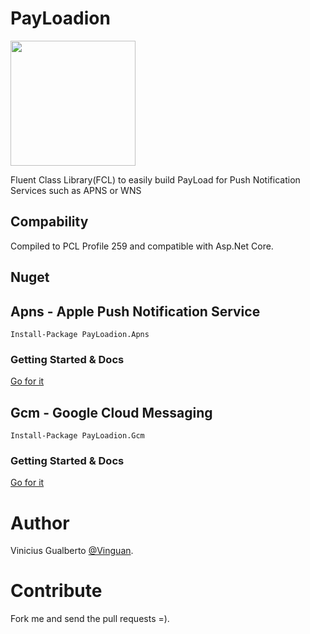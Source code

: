 # PayLoadion
<img src="https://raw.githubusercontent.com/vinguan/payloadion/master/Project%20Icons/PayLoadion/payloadion_core.png" width="200">

Fluent Class Library(FCL) to easily build PayLoad for Push Notification Services such as APNS or WNS

## Compability
Compiled to PCL Profile 259 and compatible with Asp.Net Core. 

## Nuget
## Apns - Apple Push Notification Service
```
Install-Package PayLoadion.Apns
```
### Getting Started & Docs
[Go for it](https://github.com/vinguan/payloadion/blob/master/PayLoadion.Apns)

## Gcm - Google Cloud Messaging
```
Install-Package PayLoadion.Gcm
```
### Getting Started & Docs
[Go for it](https://github.com/vinguan/payloadion/tree/master/PayLoadion.Gcm)

# Author
Vinicius Gualberto [@Vinguan](http://twitter.com/vinguan).

# Contribute
Fork me and send the pull requests =).

